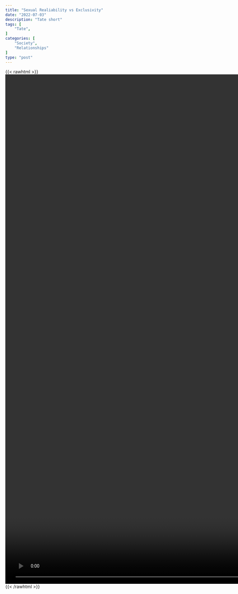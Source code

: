 ```yaml
---
title: "Sexual Realiability vs Exclusivity"
date: "2022-07-03"
description: "Tate short"
tags: [
    "Tate",
]
categories: [
    "Society",
    "Relationships"
]
type: "post"
---
```

{{< rawhtml >}}
    <video style="height:40vh;width:auto" overflow="hidden" controls>
        <source src="https://clips.dev00ps.com/Tate/%F0%9F%92%AA_Alpha_Males_and_%F0%9F%8F%8E%EF%B8%8F_Supercars_The_Best_of_Both_Worlds_-_Andrew_Tate.mp4" type="video/mp4"> 
    </video>
{{< /rawhtml >}}

